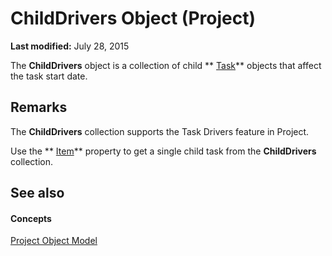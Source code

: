 
# ChildDrivers Object (Project)

 **Last modified:** July 28, 2015

The  **ChildDrivers** object is a collection of child ** [Task](bc6bb4a5-95a6-9d1f-3e28-92b9548a544a.md)** objects that affect the task start date.

## Remarks

The  **ChildDrivers** collection supports the Task Drivers feature in Project.

Use the  ** [Item](dd79c6c2-feef-a1fe-c91f-9b354832150c.md)** property to get a single child task from the **ChildDrivers** collection.


## See also


#### Concepts


 [Project Object Model](900b167b-88ec-ea88-15b7-27bb90c22ac6.md)
